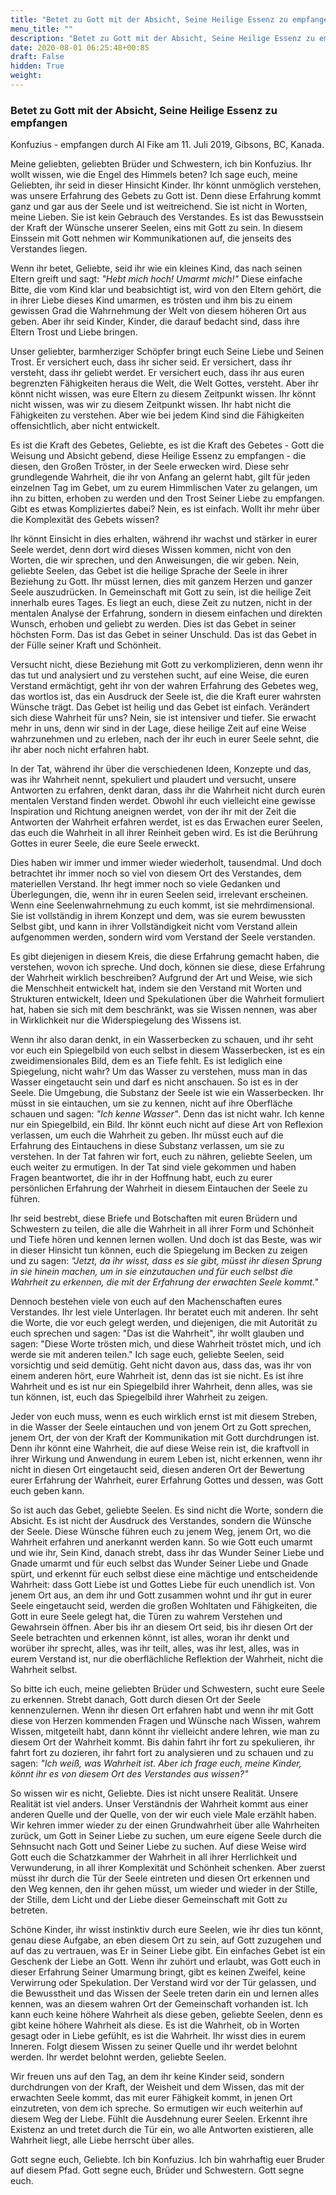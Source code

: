 ```yaml
---
title: "Betet zu Gott mit der Absicht, Seine Heilige Essenz zu empfangen"
menu_title: ""
description: "Betet zu Gott mit der Absicht, Seine Heilige Essenz zu empfangen"
date: 2020-08-01 06:25:48+00:85
draft: False
hidden: True
weight:
---
```

### Betet zu Gott mit der Absicht, Seine Heilige Essenz zu empfangen

Konfuzius - empfangen durch Al Fike am 11. Juli 2019, Gibsons, BC, Kanada.

Meine geliebten, geliebten Brüder und Schwestern, ich bin Konfuzius. Ihr wollt wissen, wie die Engel des Himmels beten? Ich sage euch, meine Geliebten, ihr seid in dieser Hinsicht Kinder. Ihr könnt unmöglich verstehen, was unsere Erfahrung des Gebets zu Gott ist. Denn diese Erfahrung kommt ganz und gar aus der Seele und ist weitreichend. Sie ist nicht in Worten, meine Lieben. Sie ist kein Gebrauch des Verstandes. Es ist das Bewusstsein der Kraft der Wünsche unserer Seelen, eins mit Gott zu sein. In diesem Einssein mit Gott nehmen wir Kommunikationen auf, die jenseits des Verstandes liegen.

Wenn ihr betet, Geliebte, seid ihr wie ein kleines Kind, das nach seinen Eltern greift und sagt: *"Hebt mich hoch! Umarmt mich!"* Diese einfache Bitte, die vom Kind klar und beabsichtigt ist, wird von den Eltern gehört, die in ihrer Liebe dieses Kind umarmen, es trösten und ihm bis zu einem gewissen Grad die Wahrnehmung der Welt von diesem höheren Ort aus geben. Aber ihr seid Kinder, Kinder, die darauf bedacht sind, dass ihre Eltern Trost und Liebe bringen.  

Unser geliebter, barmherziger Schöpfer bringt euch Seine Liebe und Seinen Trost. Er versichert euch, dass ihr sicher seid. Er versichert, dass ihr versteht, dass ihr geliebt werdet. Er versichert euch, dass ihr aus euren begrenzten Fähigkeiten heraus die Welt, die Welt Gottes, versteht. Aber ihr könnt nicht wissen, was eure Eltern zu diesem Zeitpunkt wissen. Ihr könnt nicht wissen, was wir zu diesem Zeitpunkt wissen. Ihr habt nicht die Fähigkeiten zu verstehen. Aber wie bei jedem Kind sind die Fähigkeiten offensichtlich, aber nicht entwickelt.

Es ist die Kraft des Gebetes, Geliebte, es ist die Kraft des Gebetes - Gott die Weisung und Absicht gebend, diese Heilige Essenz zu empfangen - die diesen, den Großen Tröster, in der Seele erwecken wird. Diese sehr grundlegende Wahrheit, die ihr von Anfang an gelernt habt, gilt für jeden einzelnen Tag im Gebet, um zu eurem Himmlischen Vater zu gelangen, um ihn zu bitten, erhoben zu werden und den Trost Seiner Liebe zu empfangen. Gibt es etwas Kompliziertes dabei? Nein, es ist einfach. Wollt ihr mehr über die Komplexität des Gebets wissen?

Ihr könnt Einsicht in dies erhalten, während ihr wachst und stärker in eurer Seele werdet, denn dort wird dieses Wissen kommen, nicht von den Worten, die wir sprechen, und den Anweisungen, die wir geben. Nein, geliebte Seelen, das Gebet ist die heilige Sprache der Seele in ihrer Beziehung zu Gott. Ihr müsst lernen, dies mit ganzem Herzen und ganzer Seele auszudrücken. In Gemeinschaft mit Gott zu sein, ist die heilige Zeit innerhalb eures Tages. Es liegt an euch, diese Zeit zu nutzen, nicht in der mentalen Analyse der Erfahrung, sondern in diesem einfachen und direkten Wunsch, erhoben und geliebt zu werden.  Dies ist das Gebet in seiner höchsten Form. Das ist das Gebet in seiner Unschuld. Das ist das Gebet in der Fülle seiner Kraft und Schönheit.  

Versucht nicht, diese Beziehung mit Gott zu verkomplizieren, denn wenn ihr das tut und analysiert und zu verstehen sucht, auf eine Weise, die euren Verstand ermächtigt, geht ihr von der wahren Erfahrung des Gebetes weg, das wortlos ist, das ein Ausdruck der Seele ist, die die Kraft eurer wahrsten Wünsche trägt. Das Gebet ist heilig und das Gebet ist einfach. Verändert sich diese Wahrheit für uns? Nein, sie ist intensiver und tiefer. Sie erwacht mehr in uns, denn wir sind in der Lage, diese heilige Zeit auf eine Weise wahrzunehmen und zu erleben, nach der ihr euch in eurer Seele sehnt, die ihr aber noch nicht erfahren habt.

In der Tat, während ihr über die verschiedenen Ideen, Konzepte und das, was ihr Wahrheit nennt, spekuliert und plaudert und versucht, unsere Antworten zu erfahren, denkt daran, dass ihr die Wahrheit nicht durch euren mentalen Verstand finden werdet. Obwohl ihr euch vielleicht eine gewisse Inspiration und Richtung aneignen werdet, von der ihr mit der Zeit die Antworten der Wahrheit erfahren werdet, ist es das Erwachen eurer Seelen, das euch die Wahrheit in all ihrer Reinheit geben wird. Es ist die Berührung Gottes in eurer Seele, die eure Seele erweckt.

Dies haben wir immer und immer wieder wiederholt, tausendmal. Und doch betrachtet ihr immer noch so viel von diesem Ort des Verstandes, dem materiellen Verstand. Ihr hegt immer noch so viele Gedanken und Überlegungen, die, wenn ihr in euren Seelen seid, irrelevant erscheinen. Wenn eine Seelenwahrnehmung zu euch kommt, ist sie mehrdimensional. Sie ist vollständig in ihrem Konzept und dem, was sie eurem bewussten Selbst gibt, und kann in ihrer Vollständigkeit nicht vom Verstand allein aufgenommen werden, sondern wird vom Verstand der Seele verstanden.

Es gibt diejenigen in diesem Kreis, die diese Erfahrung gemacht haben, die verstehen, wovon ich spreche. Und doch, können sie diese, diese Erfahrung der Wahrheit wirklich beschreiben? Aufgrund der Art und Weise, wie sich die Menschheit entwickelt hat, indem sie den Verstand mit Worten und Strukturen entwickelt, Ideen und Spekulationen über die Wahrheit formuliert hat, haben sie sich mit dem beschränkt, was sie Wissen nennen, was aber in Wirklichkeit nur die Widerspiegelung des Wissens ist.  

Wenn ihr also daran denkt, in ein Wasserbecken zu schauen, und ihr seht vor euch ein Spiegelbild von euch selbst in diesem Wasserbecken, ist es ein zweidimensionales Bild, dem es an Tiefe fehlt. Es ist lediglich eine Spiegelung, nicht wahr? Um das Wasser zu verstehen, muss man in das Wasser eingetaucht sein und darf es nicht anschauen. So ist es in der Seele. Die Umgebung, die Substanz der Seele ist wie ein Wasserbecken. Ihr müsst in sie eintauchen, um sie zu kennen, nicht auf ihre Oberfläche schauen und sagen: *"Ich kenne Wasser"*. Denn das ist nicht wahr. Ich kenne nur ein Spiegelbild, ein Bild. Ihr könnt euch nicht auf diese Art von Reflexion verlassen, um euch die Wahrheit zu geben. Ihr müsst euch auf die Erfahrung des Eintauchens in diese Substanz verlassen, um sie zu verstehen. In der Tat fahren wir fort, euch zu nähren, geliebte Seelen, um euch weiter zu ermutigen. In der Tat sind viele gekommen und haben Fragen beantwortet, die ihr in der Hoffnung habt, euch zu eurer persönlichen Erfahrung der Wahrheit in diesem Eintauchen der Seele zu führen.

Ihr seid bestrebt, diese Briefe und Botschaften mit euren Brüdern und Schwestern zu teilen, die alle die Wahrheit in all ihrer Form und Schönheit und Tiefe hören und kennen lernen wollen. Und doch ist das Beste, was wir in dieser Hinsicht tun können, euch die Spiegelung im Becken zu zeigen und zu sagen: *"Jetzt, da ihr wisst, dass es sie gibt, müsst ihr diesen Sprung in sie hinein machen, um in sie einzutauchen und für euch selbst die Wahrheit zu erkennen, die mit der Erfahrung der erwachten Seele kommt."*

Dennoch bestehen viele von euch auf den Machenschaften eures Verstandes. Ihr lest viele Unterlagen. Ihr beratet euch mit anderen. Ihr seht die Worte, die vor euch gelegt werden, und diejenigen, die mit Autorität zu euch sprechen und sagen: "Das ist die Wahrheit", ihr wollt glauben und sagen: "Diese Worte trösten mich, und diese Wahrheit tröstet mich, und ich werde sie mit anderen teilen." Ich sage euch, geliebte Seelen, seid vorsichtig und seid demütig. Geht nicht davon aus, dass das, was ihr von einem anderen hört, eure Wahrheit ist, denn das ist sie nicht. Es ist ihre Wahrheit und es ist nur ein Spiegelbild ihrer Wahrheit, denn alles, was sie tun können, ist, euch das Spiegelbild ihrer Wahrheit zu zeigen.

Jeder von euch muss, wenn es euch wirklich ernst ist mit diesem Streben, in die Wasser der Seele eintauchen und von jenem Ort zu Gott sprechen, jenem Ort, der von der Kraft der Kommunikation mit Gott durchdrungen ist. Denn ihr könnt eine Wahrheit, die auf diese Weise rein ist, die kraftvoll in ihrer Wirkung und Anwendung in eurem Leben ist, nicht erkennen, wenn ihr nicht in diesen Ort eingetaucht seid, diesen anderen Ort der Bewertung eurer Erfahrung der Wahrheit, eurer Erfahrung Gottes und dessen, was Gott euch geben kann.  

So ist auch das Gebet, geliebte Seelen. Es sind nicht die Worte, sondern die Absicht. Es ist nicht der Ausdruck des Verstandes, sondern die Wünsche der Seele. Diese Wünsche führen euch zu jenem Weg, jenem Ort, wo die Wahrheit erfahren und anerkannt werden kann. So wie Gott euch umarmt und wie ihr, Sein Kind, danach strebt, dass ihr das Wunder Seiner Liebe und Gnade umarmt und für euch selbst das Wunder Seiner Liebe und Gnade spürt, und erkennt für euch selbst diese eine mächtige und entscheidende Wahrheit: dass Gott Liebe ist und Gottes Liebe für euch unendlich ist. Von jenem Ort aus, an dem ihr und Gott zusammen wohnt und ihr gut in eurer Seele eingetaucht seid, werden die großen Wohltaten und Fähigkeiten, die Gott in eure Seele gelegt hat, die Türen zu wahrem Verstehen und Gewahrsein öffnen. Aber bis ihr an diesem Ort seid, bis ihr diesen Ort der Seele betrachten und erkennen könnt, ist alles, woran ihr denkt und worüber ihr sprecht, alles, was ihr teilt, alles, was ihr lest, alles, was in eurem Verstand ist, nur die oberflächliche Reflektion der Wahrheit, nicht die Wahrheit selbst.

So bitte ich euch, meine geliebten Brüder und Schwestern, sucht eure Seele zu erkennen. Strebt danach, Gott durch diesen Ort der Seele kennenzulernen. Wenn ihr diesen Ort erfahren habt und wenn ihr mit Gott diese von Herzen kommenden Fragen und Wünsche nach Wissen, wahrem Wissen, mitgeteilt habt, dann könnt ihr vielleicht andere lehren, wie man zu diesem Ort der Wahrheit kommt. Bis dahin fahrt ihr fort zu spekulieren, ihr fahrt fort zu dozieren, ihr fahrt fort zu analysieren und zu schauen und zu sagen: *"Ich weiß, was Wahrheit ist. Aber ich frage euch, meine Kinder, könnt ihr es von diesem Ort des Verstandes aus wissen?"*

So wissen wir es nicht, Geliebte. Dies ist nicht unsere Realität. Unsere Realität ist viel anders. Unser Verständnis der Wahrheit kommt aus einer anderen Quelle und der Quelle, von der wir euch viele Male erzählt haben. Wir kehren immer wieder zu der einen Grundwahrheit über alle Wahrheiten zurück, um Gott in Seiner Liebe zu suchen, um eure eigene Seele durch die Sehnsucht nach Gott und Seiner Liebe zu suchen. Auf diese Weise wird Gott euch die Schatzkammer der Wahrheit in all ihrer Herrlichkeit und Verwunderung, in all ihrer Komplexität und Schönheit schenken. Aber zuerst müsst ihr durch die Tür der Seele eintreten und diesen Ort erkennen und den Weg kennen, den ihr gehen müsst, um wieder und wieder in der Stille, der Stille, dem Licht und der Liebe dieser Gemeinschaft mit Gott zu betreten.

Schöne Kinder, ihr wisst instinktiv durch eure Seelen, wie ihr dies tun könnt, genau diese Aufgabe, an eben diesem Ort zu sein, auf Gott zuzugehen und auf das zu vertrauen, was Er in Seiner Liebe gibt. Ein einfaches Gebet ist ein Geschenk der Liebe an Gott. Wenn ihr zuhört und erlaubt, was Gott euch in dieser Erfahrung Seiner Umarmung bringt, gibt es keinen Zweifel, keine Verwirrung oder Spekulation. Der Verstand wird vor der Tür gelassen, und die Bewusstheit und das Wissen der Seele treten darin ein und lernen alles kennen, was an diesem wahren Ort der Gemeinschaft vorhanden ist. Ich kann euch keine höhere Wahrheit als diese geben, geliebte Seelen, denn es gibt keine höhere Wahrheit als diese. Es ist die Wahrheit, ob in Worten gesagt oder in Liebe gefühlt, es ist die Wahrheit. Ihr wisst dies in eurem Inneren. Folgt diesem Wissen zu seiner Quelle und ihr werdet belohnt werden. Ihr werdet belohnt werden, geliebte Seelen.

Wir freuen uns auf den Tag, an dem ihr keine Kinder seid, sondern durchdrungen von der Kraft, der Weisheit und dem Wissen, das mit der erwachten Seele kommt, das mit eurer Fähigkeit kommt, in jenen Ort einzutreten, von dem ich spreche. So ermutigen wir euch weiterhin auf diesem Weg der Liebe. Fühlt die Ausdehnung eurer Seelen. Erkennt ihre Existenz an und tretet durch die Tür ein, wo alle Antworten existieren, alle Wahrheit liegt, alle Liebe herrscht über alles.

Gott segne euch, Geliebte. Ich bin Konfuzius. Ich bin wahrhaftig euer Bruder auf diesem Pfad. Gott segne euch, Brüder und Schwestern. Gott segne euch.
